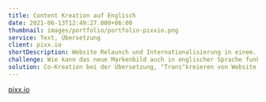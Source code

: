 ```yaml
---
title: Content Kreation auf Englisch
date: 2021-06-13T12:49:27.000+06:00
thumbnail: images/portfolio/portfolio-pixxio.png
service: Text, Übersetzung
client: pixx.io
shortDescription: Website Relaunch und Internationalisierung in einem. Bei pixx.io wurde in Co-Kreation die komplette Website neu vertextet, Copydecks erstellt und an einem gemeinsamen Styleguide für Texter gearbeitet. Parallel zur deutschen Seite wurde die englische Version direkt mit gelauncht.  
challenge: Wie kann das neue Markenbild auch in englischer Sprache funktionieren? Wie wichtig sind kulturelle Unterschiede? "Nur" übersetzen ist bei so einem Projekt natürlich fehl am Platz. Es geht um Gefühle und Emotionen, die beim Website-Besucher geweckt werden sollen. pixx.io's Sprache und Werte müssen transportiert werden, auch in der englischen Sprache.  
solution: Co-Kreation bei der Übersetzung, "Trans"kreieren von Website Copy, Landingpages, Blog-Artikel
---
```

[pixx.io](https://www.pixx.io/en)